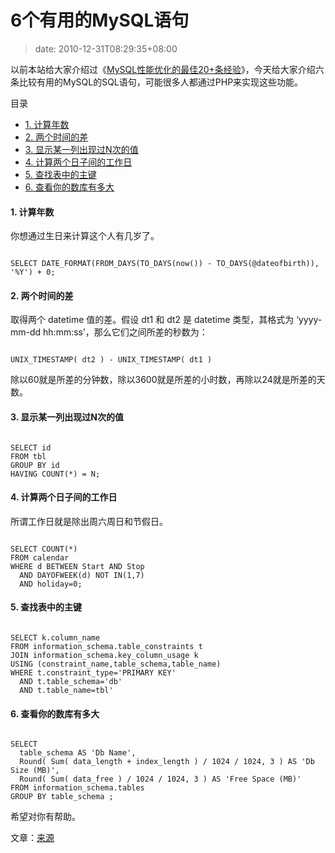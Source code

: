 # 6个有用的MySQL语句
>date: 2010-12-31T08:29:35+08:00


以前本站给大家介绍过《[MySQL性能优化的最佳20+条经验](https://coolshell.cn/articles/1846.html)》，今天给大家介绍六条比较有用的MySQL的SQL语句，可能很多人都通过PHP来实现这些功能。




目录



* [1. 计算年数](#1_%E8%AE%A1%E7%AE%97%E5%B9%B4%E6%95%B0 "1. 计算年数")
* [2. 两个时间的差](#2_%E4%B8%A4%E4%B8%AA%E6%97%B6%E9%97%B4%E7%9A%84%E5%B7%AE "2. 两个时间的差")
* [3. 显示某一列出现过N次的值](#3_%E6%98%BE%E7%A4%BA%E6%9F%90%E4%B8%80%E5%88%97%E5%87%BA%E7%8E%B0%E8%BF%87N%E6%AC%A1%E7%9A%84%E5%80%BC "3. 显示某一列出现过N次的值")
* [4. 计算两个日子间的工作日](#4_%E8%AE%A1%E7%AE%97%E4%B8%A4%E4%B8%AA%E6%97%A5%E5%AD%90%E9%97%B4%E7%9A%84%E5%B7%A5%E4%BD%9C%E6%97%A5 "4. 计算两个日子间的工作日")
* [5. 查找表中的主键](#5_%E6%9F%A5%E6%89%BE%E8%A1%A8%E4%B8%AD%E7%9A%84%E4%B8%BB%E9%94%AE "5. 查找表中的主键")
* [6. 查看你的数库有多大](#6_%E6%9F%A5%E7%9C%8B%E4%BD%A0%E7%9A%84%E6%95%B0%E5%BA%93%E6%9C%89%E5%A4%9A%E5%A4%A7 "6. 查看你的数库有多大")

#### 1. 计算年数


你想通过生日来计算这个人有几岁了。



```

SELECT DATE_FORMAT(FROM_DAYS(TO_DAYS(now()) - TO_DAYS(@dateofbirth)), '%Y') + 0;

```

#### 2. 两个时间的差


取得两个 datetime 值的差。假设 dt1 和 dt2 是 datetime 类型，其格式为 ‘yyyy-mm-dd hh:mm:ss’，那么它们之间所差的秒数为：



```

UNIX_TIMESTAMP( dt2 ) - UNIX_TIMESTAMP( dt1 )

```

除以60就是所差的分钟数，除以3600就是所差的小时数，再除以24就是所差的天数。


#### 3. 显示某一列出现过N次的值



```

SELECT id
FROM tbl
GROUP BY id
HAVING COUNT(*) = N;

```


#### 4. 计算两个日子间的工作日


所谓工作日就是除出周六周日和节假日。



```

SELECT COUNT(*)
FROM calendar
WHERE d BETWEEN Start AND Stop
  AND DAYOFWEEK(d) NOT IN(1,7)
  AND holiday=0;

```

#### 5. 查找表中的主键



```

SELECT k.column_name
FROM information_schema.table_constraints t
JOIN information_schema.key_column_usage k
USING (constraint_name,table_schema,table_name)
WHERE t.constraint_type='PRIMARY KEY'
  AND t.table_schema='db'
  AND t.table_name=tbl'

```

#### 6. 查看你的数库有多大



```

SELECT
  table_schema AS 'Db Name',
  Round( Sum( data_length + index_length ) / 1024 / 1024, 3 ) AS 'Db Size (MB)',
  Round( Sum( data_free ) / 1024 / 1024, 3 ) AS 'Free Space (MB)'
FROM information_schema.tables
GROUP BY table_schema ;

```

希望对你有帮助。


文章：[来源](http://www.codeforest.net/6-useful-mysql-queries)



